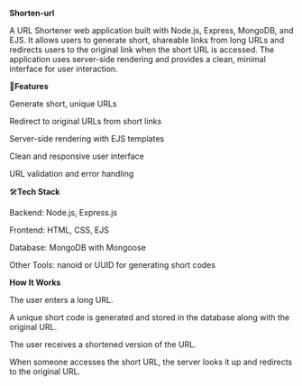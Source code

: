 **Shorten-url**

A URL Shortener web application built with Node.js, Express, MongoDB, and EJS. It allows users to generate short, shareable links from long URLs and redirects users to the original link when the short URL is accessed. The application uses server-side rendering and provides a clean, minimal interface for user interaction.

🚀**Features**
 
 Generate short, unique URLs
 
 Redirect to original URLs from short links
 
 Server-side rendering with EJS templates
 
 Clean and responsive user interface

 URL validation and error handling

🛠️**Tech Stack**

Backend: Node.js, Express.js

Frontend: HTML, CSS, EJS

Database: MongoDB with Mongoose

Other Tools: nanoid or UUID for generating short codes

**How It Works**

The user enters a long URL.

A unique short code is generated and stored in the database along with the original URL.

The user receives a shortened version of the URL.

When someone accesses the short URL, the server looks it up and redirects to the original URL.
